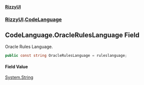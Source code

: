 #### [RizzyUI](index 'index')
### [RizzyUI](RizzyUI 'RizzyUI').[CodeLanguage](RizzyUI.CodeLanguage 'RizzyUI.CodeLanguage')

## CodeLanguage.OracleRulesLanguage Field

Oracle Rules Language.

```csharp
public const string OracleRulesLanguage = ruleslanguage;
```

#### Field Value
[System.String](https://docs.microsoft.com/en-us/dotnet/api/System.String 'System.String')